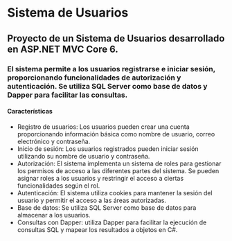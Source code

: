 # Sistema de Usuarios
## Proyecto de un Sistema de Usuarios desarrollado en ASP.NET MVC Core 6. 
### El sistema permite a los usuarios registrarse e iniciar sesión, proporcionando funcionalidades de autorización y autenticación. Se utiliza SQL Server como base de datos y Dapper para facilitar las consultas.

#### Características
- Registro de usuarios: Los usuarios pueden crear una cuenta proporcionando información básica como nombre de usuario, correo electrónico y contraseña.
- Inicio de sesión: Los usuarios registrados pueden iniciar sesión utilizando su nombre de usuario y contraseña.
- Autorización: El sistema implementa un sistema de roles para gestionar los permisos de acceso a las diferentes partes del sistema. Se pueden asignar roles a los usuarios y restringir el acceso a ciertas funcionalidades según el rol.
- Autenticación: El sistema utiliza cookies para mantener la sesión del usuario y permitir el acceso a las áreas autorizadas.
- Base de datos: Se utiliza SQL Server como base de datos para almacenar a los usuarios.
- Consultas con Dapper: utiliza Dapper para facilitar la ejecución de consultas SQL y mapear los resultados a objetos en C#.
